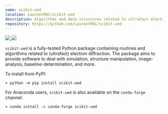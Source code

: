 ```yaml
---
name: scikit-ued
location: LaurentRDC/scikit-ued
description: Algorithms and data structures related to ultrafast electron scattering
repository: https://github.com/LaurentRDC/scikit-ued
---
```


<a href="https://pypi.org/pypi/scikit-ued" target="_blank">
    <img src="https://img.shields.io/pypi/v/scikit-ued.svg">
</a> 
<a href="https://anaconda.org/conda-forge/scikit-ued" target="_blank">
    <img src="https://img.shields.io/conda/vn/conda-forge/scikit-ued.svg">
</a>

`scikit-ued` is a fully-tested Python package containing routines and algorithms related to (ultrafast) electron diffraction. The package aims to provide software to deal with simulation, structure manipulation, image-analysis, baseline-determination, and more.

To install from PyPI:

    > python -m pip install scikit-ued

For Anaconda users, `scikit-ued` is also available on the `conda-forge` channel:

    > conda install -c conda-forge scikit-ued
